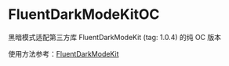# FluentDarkModeKitOC
黑暗模式适配第三方库 FluentDarkModeKit (tag: 1.0.4) 的纯 OC 版本

使用方法参考：[FluentDarkModeKit](https://github.com/microsoft/FluentDarkModeKit.git) 
